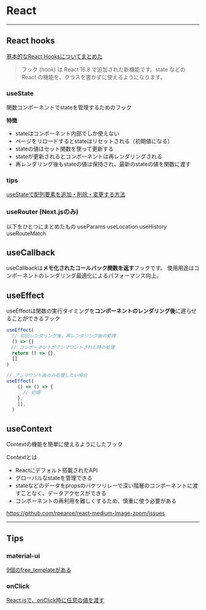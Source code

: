 # React

---

## React hooks

[基本的なReact Hooksについてまとめた](https://yutaro-blog.net/2021/09/15/react-hooks/)

>フック (hook) は React 16.8 で追加された新機能です。state などの React の機能を、クラスを書かずに使えるようになります。

### useState

関数コンポーネントでstateを管理するためのフック

**特徴**
- stateはコンポーネント内部でしか使えない
- ページをリロードするとstateはリセットされる（初期値になる）
- stateの値はセット関数を使って更新する
- stateが更新されるとコンポーネントは再レンダリングされる
- 再レンダリング後もstateの値は保持され、最新のstateの値を関数に渡す

### tips

[useStateで配列要素を追加・削除・変更する方法](https://qiita.com/itachi/items/4184b2afc35b55b45568)

### useRouter (Next.jsのみ)

以下をひとつにまとめたもの
useParams
useLocation
useHistory
useRouteMatch

## useCallback

useCallbackは**メモ化されたコールバック関数を返す**フックです。
使用用途はコンポーネントのレンダリング最適化によるパフォーマンス向上。

## useEffect

useEffectは関数の実行タイミングを**コンポーネントのレンダリング後**に遅らせることができるフック

```ts
useEffect(
  // 初回レンダリング後、再レンダリング後の処理
  () => {}
　// コンポーネントがアンマウントされた時の処理
  return () => {},
  []
)

// アンマウント後のみ処理したい場合
useEffect(
    () => () => {
      // 処理
    },
    [],
  )
```

## useContext

Contextの機能を簡単に使えるようにしたフック

Contextとは
- Reactにデフォルト搭載されたAPI
- グローバルなstateを管理できる
- stateなどのデータをpropsのバケツリレーで深い階層のコンポーネントに渡すことなく、データアクセスができる
- コンポーネントの再利用を難しくするため、慎重に使う必要がある


https://github.com/rpearce/react-medium-image-zoom/issues



---

## Tips
### material-ui

[9個のfree_templateがある](https://mui.com/getting-started/templates/)


### onClick

[React.jsで、onClick時に任意の値を渡す](https://www.yoheim.net/blog.php?q=20180411)
